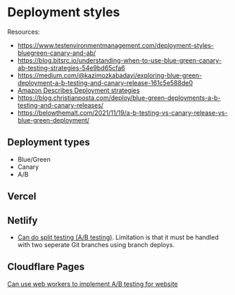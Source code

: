 # Deployment styles

Resources:
- https://www.testenvironmentmanagement.com/deployment-styles-bluegreen-canary-and-ab/
- https://blog.bitsrc.io/understanding-when-to-use-blue-green-canary-ab-testing-strategies-54e9bd65cfa6
- https://medium.com/@kazimozkabadayi/exploring-blue-green-deployment-a-b-testing-and-canary-release-161c5e588de0
- [Amazon Describes Deployment strategies](https://docs.aws.amazon.com/whitepapers/latest/overview-deployment-options/deployment-strategies.html)
- https://blog.christianposta.com/deploy/blue-green-deployments-a-b-testing-and-canary-releases/
- https://belowthemalt.com/2021/11/19/a-b-testing-vs-canary-release-vs-blue-green-deployment/

## Deployment types

- Blue/Green
- Canary
- A/B


## Vercel



## Netlify

- [Can do split testing (A/B testing)](https://docs.netlify.com/site-deploys/split-testing/). Limitation is that it must be handled with two seperate Git branches using branch deploys.


## Cloudflare Pages

[Can use web workers to implement A/B testing for website](https://developers.cloudflare.com/pages/how-to/use-worker-for-ab-testing-in-pages/)